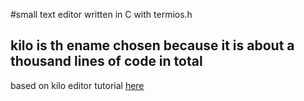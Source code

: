 #small text editor written in C with termios.h
## kilo is th ename chosen because it is about a thousand lines of code in total

based on kilo editor tutorial [here](http://viewsourcecode.org/snaptoken/kilo/index.html)

